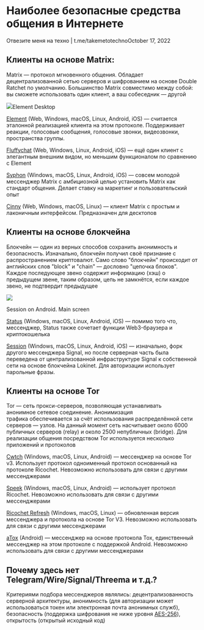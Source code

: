 

# Наиболее безопасные средства общения в Интернете

Отвезите меня на техно | t.me/takemetotechnoOctober 17, 2022

## Клиенты на основе Matrix:

Matrix — протокол мгновенного общения. Обладает децентрализованной сетью серверов и шифрованием на основе Double Ratchet по умолчанию. Большинство Matrix совместимо между собой: вы сможете использовать один клиент, а ваш собеседник — другой

![](https://telegra.ph/file/cdbb32ed7ef8f2c526b16.png)Element Desktop

[Element](https://element.io/) (Web, Windows, macOS, Linux, Android, iOS) — считается эталонной реализацией клиента на этом протоколе. Поддерживает реакции, голосовые сообщения, голосовые звонки, видеозвонки, пространства группы.

[Fluffychat](https://fluffychat.im/) (Web, Windows, Linux, Android, iOS) — ещё один клиент с элегантным внешним видом, но меньшим функционалом по сравнению с Element

[Syphon](https://syphon.org/) (Windows, macOS, Linux, Android, iOS) — совсем молодой мессенджер Matrix с амбициозной целью установить Matrix как стандарт общения. Делает ставку на маркетинг и пользовательский опыт

[Cinny](https://cinny.in/) (Web, Windows, macOS, Linux) — клиент Matrix с простым и лаконичным интерфейсом. Предназначен для десктопов

## Клиенты на основе блокчейна

Блокчейн — один из верных способов сохранить анонимность и безопасность. Изначально, блокчейн получил своё признание с распространением криптовалют. Само слово "блокчейн" происходит от английских слов "block" и "chain" — дословно "цепочка блоков". Каждое последующее звено содержит информацию (хэш) о предыдущем звене, таким образом, цепь не замкнётся, если каждое звено, не подтвердит предыдущее

![](https://telegra.ph/file/6e44db790e260878fd78f.jpg)

Session on Android. Main screen

[Status](https://status.im/) (Windows, macOS, Linux, Android, iOS) — помимо того что, мессенджер, Status также сочетает функции Web3-браузера и криптокошелька

[Session](https://getsession.org/) (Windows, macOS, Linux, Android, iOS) — изначально, форк другого мессенджера Signal, но после серверная часть была переведена от централизованной инфраструктуре Signal к собственной сети на основе блокчейна Lokinet. Для авторизации использует парольные фразы.

## Клиенты на основе Tor

Tor — сеть прокси-серверов, позволяющая устанавливать анонимное сетевое соединение. Анонимизация трафика обеспечивается за счёт использования распределённой сети серверов — узлов. На данный момент сеть насчитывает около 6000 публичных серверов (relay) и около 2500 непубличных (bridge). Для реализации общения посредством Tor используется несколько приложений и протоколов

[Cwtch](https://cwtch.im/) (Windows, macOS, Linux, Android) — мессенджер на основе Tor v3. Использует протокол одноименный протокол основанный на протоколе Ricochet. Невозможно использовать для связи с другими мессенджерами

[Speek](https://speek.network/) (Windows, macOS, Linux, Android) — использует протокол Ricochet. Невозможно использовать для связи с другими мессенджерами

[Ricochet Refresh](https://www.ricochetrefresh.net/) (Windows, macOS, Linux) — обновленная версия мессенджера и протокола на основе Tor V3. Невозможно использовать для связи с другими мессенджерами

[aTox](https://github.com/evilcorpltd/aTox/) (Android) — мессенджер на основе протокола Tox, единственный мессенджер на этом протоколе с поддержкой Android. Невозможно использовать для связи с другими мессенджерами

## Почему здесь нет Telegram/Wire/Signal/Threema и т.д.?

Критериями подбора мессенджеров являлись: децентрализованность серверной архитектуры, анонимность (для авторизации может использоваться токен или электронная почта анонимных служб), безопасность (поддержка шифрования не ниже уровня [AES-256](https://en.wikipedia.org/wiki/Advanced_Encryption_Standard)), открытость (открытый исходный код)

